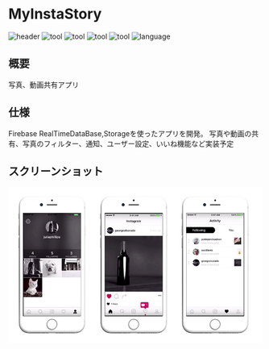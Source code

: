 # MyInstaStory
![header](./header.png)
![tool](https://img.shields.io/badge/tool-xcode8-blue.svg)
![tool](https://img.shields.io/badge/tool-Sketch-yellow.svg)
![tool](https://img.shields.io/badge/tool-PhotoshopCC-blue.svg)
![tool](https://img.shields.io/badge/tool-IllustratorCC-yellow.svg)
![language](https://img.shields.io/badge/language-swift3-red.svg)

## 概要
写真、動画共有アプリ

## 仕様
Firebase RealTimeDataBase,Storageを使ったアプリを開発。
写真や動画の共有、写真のフィルター、通知、ユーザー設定、いいね機能など実装予定

## スクリーンショット
![header](./background.jpg)

